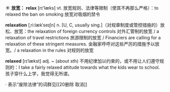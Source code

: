 ☀ <span class="category">**放宽：**</span>
<span class="vocabulary">**relax**</span> [rɪ'læks] 
<span class="definition">vt. 放宽规则、法律等限制（使其不再那么严格）：</span>to relaxed the ban on smoking 放宽对吸烟的禁令
           
<span class="vocabulary">**relaxation**</span> [ˌri:lækˈseɪʃn]
<span class="definition">n. [U, C, usually sing.]（对规章制度或管控措施的）放松、放宽：</span>the relaxation of foreign currency controls 对外汇管制的放宽 / a relaxation of travel restrictions 旅游限制的放宽 / Financiers are calling for a relaxation of these stringent measures. 金融家呼呼对这些严厉的措施予以放宽。/ a relaxation in the rules 对规则的放宽
           
<span class="vocabulary">**relaxed**</span> [rɪˈlækst]
<span class="definition">adj. ~ (about sth) 不用纪律加以约束的，或不用让人们遵守规则的：</span>I take a fairly relaxed attitude towards what the kids wear to school. 孩子穿什么上学，我觉得无所谓。

· 表示“废除法律”的词群见[[20删除 取消]]
